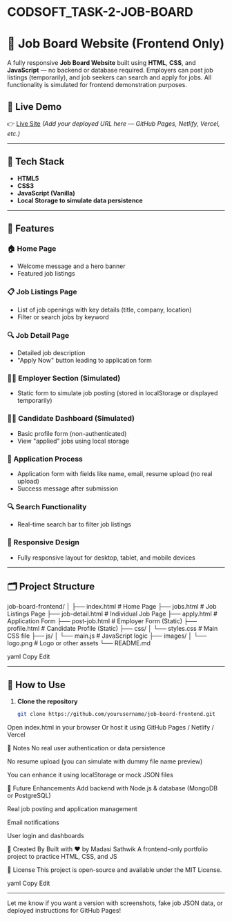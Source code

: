 # CODSOFT_TASK-2-JOB-BOARD

# 💼 Job Board Website (Frontend Only)

A fully responsive **Job Board Website** built using **HTML**, **CSS**, and **JavaScript** — no backend or database required. Employers can post job listings (temporarily), and job seekers can search and apply for jobs. All functionality is simulated for frontend demonstration purposes.

## 🔗 Live Demo

👉 [Live Site](#) *(Add your deployed URL here — GitHub Pages, Netlify, Vercel, etc.)*

---

## 🧰 Tech Stack

- **HTML5**  
- **CSS3**  
- **JavaScript (Vanilla)**  
- **Local Storage to simulate data persistence**

---

## 📌 Features

### 🏠 Home Page
- Welcome message and a hero banner
- Featured job listings

### 📋 Job Listings Page
- List of job openings with key details (title, company, location)
- Filter or search jobs by keyword

### 🔍 Job Detail Page
- Detailed job description
- "Apply Now" button leading to application form

### 👨‍💼 Employer Section (Simulated)
- Static form to simulate job posting (stored in localStorage or displayed temporarily)

### 👩‍💼 Candidate Dashboard (Simulated)
- Basic profile form (non-authenticated)
- View "applied" jobs using local storage

### 📄 Application Process
- Application form with fields like name, email, resume upload (no real upload)
- Success message after submission

### 🔍 Search Functionality
- Real-time search bar to filter job listings

### 📱 Responsive Design
- Fully responsive layout for desktop, tablet, and mobile devices

---

## 🗂️ Project Structure

job-board-frontend/ │ ├── index.html # Home Page ├── jobs.html # Job Listings Page ├── job-detail.html # Individual Job Page ├── apply.html # Application Form ├── post-job.html # Employer Form (Static) ├── profile.html # Candidate Profile (Static) ├── css/ │ └── styles.css # Main CSS file ├── js/ │ └── main.js # JavaScript logic ├── images/ │ └── logo.png # Logo or other assets └── README.md

yaml
Copy
Edit

---

## 🧪 How to Use

1. **Clone the repository**
   ```bash
   git clone https://github.com/yourusername/job-board-frontend.git
Open index.html in your browser
Or host it using GitHub Pages / Netlify / Vercel

📝 Notes
No real user authentication or data persistence

No resume upload (you can simulate with dummy file name preview)

You can enhance it using localStorage or mock JSON files

🚀 Future Enhancements
Add backend with Node.js & database (MongoDB or PostgreSQL)

Real job posting and application management

Email notifications

User login and dashboards

🙌 Created By
Built with ❤️ by Madasi Sathwik
A frontend-only portfolio project to practice HTML, CSS, and JS

📜 License
This project is open-source and available under the MIT License.

yaml
Copy
Edit

---

Let me know if you want a version with screenshots, fake job JSON data, or deployed instructions for GitHub Pages!
